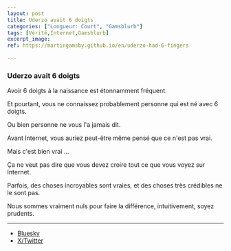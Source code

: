 ```yaml
---
layout: post
title: Uderzo avait 6 doigts
categories: ["Longueur: Court", "Gamsblurb"]
tags: [Vérité,Internet,Gamsblurb]
excerpt_image: 
ref: https://martingamsby.github.io/en/uderzo-had-6-fingers

---
```


### **Uderzo avait 6 doigts**

Avoir 6 doigts à la naissance est étonnamment fréquent.

Et pourtant, vous ne connaissez probablement personne qui est né avec 6 doigts.

Ou bien personne ne vous l'a jamais dit.

Avant Internet, vous auriez peut-être même pensé que ce n'est pas vrai.

Mais c'est bien vrai ...

Ça ne veut pas dire que vous devez croire tout ce que vous voyez sur Internet.

Parfois, des choses incroyables sont vraies, et des choses très crédibles ne le sont pas.

Nous sommes vraiment nuls pour faire la différence, intuitivement, soyez prudents.

---

- [Bluesky](https://bsky.app/profile/martin-gamsby.bsky.social/post/3lda6szjpef23)
- [X/Twitter](https://twitter.com/user/status/1867749396558868496)

